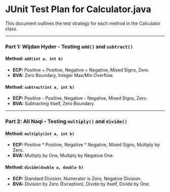 # JUnit Test Plan for Calculator.java

This document outlines the test strategy for each method in the Calculator class.

---

### **Part 1: Wijdan Hyder - Testing `add()` and `subtract()`**

#### **Method: `add(int a, int b)`**

* **ECP:** Positive + Positive, Negative + Negative, Mixed Signs, Zero.
* **BVA:** Zero Boundary, Integer Max/Min Overflow.

#### **Method: `subtract(int a, int b)`**

* **ECP:** Positive - Positive, Negative - Negative, Mixed Signs, Zero.
* **BVA:** Subtracting Itself, Zero Boundary.
---

### **Part 2: Ali Naqi - Testing `multiply()` and `divide()`**

#### **Method: `multiply(int a, int b)`**

* **ECP:** Positive * Positive, Negative * Negative, Mixed Signs, Multiply by Zero.
* **BVA:** Multiply by One, Multiply by Negative One.

#### **Method: `divide(double a, double b)`**

* **ECP:** Standard Division, Numerator is Zero, Negative Division.
* **BVA:** Division by Zero (Exception), Divide by Itself, Divide by One.